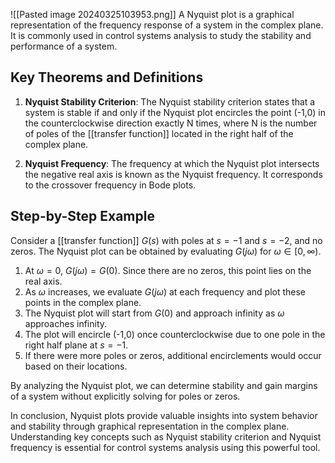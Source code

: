 ![[Pasted image 20240325103953.png]]
A Nyquist plot is a graphical representation of the frequency response of a system in the complex plane. It is commonly used in control systems analysis to study the stability and performance of a system.

## Key Theorems and Definitions

1. **Nyquist Stability Criterion**: The Nyquist stability criterion states that a system is stable if and only if the Nyquist plot encircles the point (-1,0) in the counterclockwise direction exactly N times, where N is the number of poles of the [[transfer function]] located in the right half of the complex plane.

2. **Nyquist Frequency**: The frequency at which the Nyquist plot intersects the negative real axis is known as the Nyquist frequency. It corresponds to the crossover frequency in Bode plots.

## Step-by-Step Example

Consider a [[transfer function]] $G(s)$ with poles at $s = -1$ and $s = -2$, and no zeros. The Nyquist plot can be obtained by evaluating $G(j\omega)$ for $\omega \in [0, \infty)$.

1. At $\omega = 0$, $G(j\omega) = G(0)$. Since there are no zeros, this point lies on the real axis.
2. As $\omega$ increases, we evaluate $G(j\omega)$ at each frequency and plot these points in the complex plane.
3. The Nyquist plot will start from $G(0)$ and approach infinity as $\omega$ approaches infinity.
4. The plot will encircle (-1,0) once counterclockwise due to one pole in the right half plane at $s=-1$.
5. If there were more poles or zeros, additional encirclements would occur based on their locations.

By analyzing the Nyquist plot, we can determine stability and gain margins of a system without explicitly solving for poles or zeros.

In conclusion, Nyquist plots provide valuable insights into system behavior and stability through graphical representation in the complex plane. Understanding key concepts such as Nyquist stability criterion and Nyquist frequency is essential for control systems analysis using this powerful tool.
